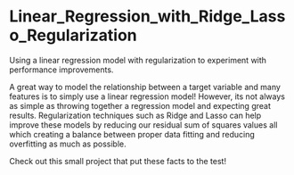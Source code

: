 # Linear_Regression_with_Ridge_Lasso_Regularization
Using a linear regression model with regularization to experiment with performance improvements.

A great way to model the relationship between a target variable and many features is to simply use a linear regression model! 
However, its not always as simple as throwing together a regression model and expecting great results. Regularization techniques such as
Ridge and Lasso can help improve these models by reducing our residual sum of squares values all which creating a balance between
proper data fitting and reducing overfitting as much as possible.

Check out this small project that put these facts to the test!
